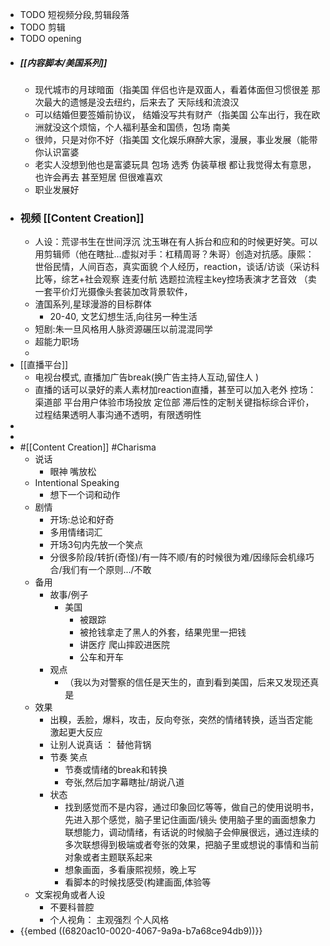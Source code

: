 - TODO 短视频分段,剪辑段落
- TODO 剪辑
- TODO opening
- ##### [[内容脚本/美国系列]]
	- 现代城市的月球暗面（指美国 伴侣也许是双面人，看着体面但习惯很差
	  那次最大的遗憾是没去纽约，后来去了
	  天际线和流浪汉
	- 可以结婚但要签婚前协议，
	  结婚没写共有财产（指美国 
	  公车出行，我在欧洲就没这个烦恼，个人福利基金和国债，包场 南美
	- 很帅，只是对你不好（指美国
	  文化娱乐麻醉大家，漫展，事业发展（能带你认识富婆
	- 老实人没想到他也是富婆玩具
	  包场 选秀 伪装草根 都让我觉得太有意思，也许会再去 甚至短居 但很难喜欢
	- 职业发展好
- ### 视频 [[Content Creation]]
	- 人设：荒谬书生在世间浮沉
	  沈玉琳在有人拆台和应和的时候更好笑。可以用剪辑师（他在瞎扯…虚拟对手：杠精周哥？朱哥）创造对抗感。康熙：世俗民情，人间百态，真实面貌
	  个人经历，reaction，谈话/访谈（采访科比等，综艺+社会观察 连麦付航 选题拉流程主key控场表演才艺音效 （卖一套平价灯光摄像头套装加改背景软件，
	- 渣国系列,星球漫游的目标群体
		- 20-40, 文艺幻想生活,向往另一种生活
	- 短剧:朱一旦风格用人脉资源碾压以前混混同学
	- 超能力职场
	-
- [[直播平台]]
	- 电视台模式, 直播加广告break(换广告主持人互动,留住人 )
	- 直播的话可以录好的素人素材加reaction直播，甚至可以加入老外
	  控场：
	  渠道部 平台用户体验市场投放
	  定位部 滞后性的定制关键指标综合评价，过程结果透明人事沟通不透明，有限透明性
-
-
- #[[Content Creation]] #Charisma
	- 说话
		- 眼神 嘴放松
	- Intentional Speaking
		- 想下一个词和动作
	- 剧情
		- 开场:总论和好奇
		- 多用情绪词汇
		- 开场3句内先放一个笑点
		- 分很多阶段/转折(奇怪)/有一阵不顺/有的时候很为难/因缘际会机缘巧合/我们有一个原则.../不敢
	- 备用
		- 故事/例子
			- 美国
				- 被跟踪
				- 被抢钱拿走了黑人的外套，结果兜里一把钱
				- 讲医疗 爬山摔跤进医院
				- 公车和开车
		- 观点
			- （我以为对警察的信任是天生的，直到看到美国，后来又发现还真是
	- 效果
		- 出糗，丢脸，爆料，攻击，反向夸张，突然的情绪转换，适当否定能激起更大反应
		- 让别人说真话 ： 替他背锅
		- 节奏 笑点
			- 节奏或情绪的break和转换
			- 夸张,然后加字幕瞎扯/胡说八道
		- 状态
			- 找到感觉而不是内容，通过印象回忆等等，做自己的使用说明书，先进入那个感觉，脑子里记住画面/镜头 使用脑子里的画面想象力联想能力，调动情绪，有话说的时候脑子会伸展很远，通过连续的多次联想得到极端或者夸张的效果，把脑子里或想说的事情和当前对象或者主题联系起来
			- 想象画面，多看康熙视频，晚上写
			- 看脚本的时候找感受(构建画面,体验等
	- 文案视角或者人设
		- 不要科普腔
		- 个人视角： 主观强烈 个人风格
- {{embed ((6820ac10-0020-4067-9a9a-b7a68ce94db9))}}